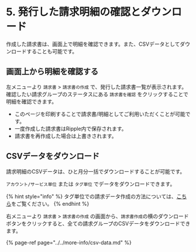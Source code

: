 # 5. 発行した請求明細の確認とダウンロード

作成した請求書は、画面上で明細を確認できます。また、CSVデータとしてダウンロードすることも可能です。

## 画面上から明細を確認する

左メニューより `請求書` &gt; `請求書の作成` で、発行した請求書一覧が表示されます。確認したい請求グループのステータスにある `請求書を確認` をクリックすることで明細を確認できます。

* このページを印刷することで請求書/明細としてご利用いただくことが可能です。
* 一度作成した請求書はRipple内で保存されます。
* 請求書を再作成した場合は上書きされます。

## CSVデータをダウンロード

請求明細のCSVデータは、ひと月分一括でダウンロードすることが可能です。

`アカウント/サービス単位` または `タグ単位` でデータをダウンロードできます。

{% hint style="info" %}
タグ単位での請求データ作成の方法については、[こちら](../../more-info/tag-invoice.md)をご覧ください。
{% endhint %}

右メニューより `請求書` &gt; `請求書の作成` の画面から、`請求書作成`の横のダウンロードボタンをクリックすると、全ての請求グループのCSVデータをダウンロードできます。

{% page-ref page="../../more-info/csv-data.md" %}

